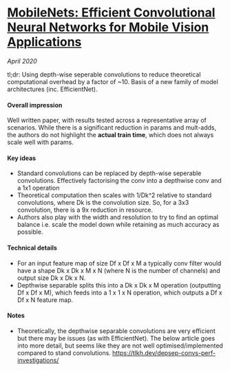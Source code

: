 # [MobileNets: Efficient Convolutional Neural Networks for Mobile Vision Applications](https://arxiv.org/abs/1704.04861)

_April 2020_

tl;dr: Using depth-wise seperable convolutions to reduce theoretical computational overhead by a factor of ~10. Basis of a new family of model architectures (inc. EfficientNet).

#### Overall impression
Well written paper, with results tested across a representative array of scenarios. While there is a significant reduction in params and mult-adds, the authors  do not highlight the **actual train time**, which does not always scale well with params.

#### Key ideas
- Standard convolutions can be replaced by depth-wise  seperable convolutions. Effectively factorising the conv into a depthwise conv and a 1x1 operation 
- Theoretical computation then scales with 1/Dk^2 relative to standard convolutions, where Dk is the convolution size. So, for a 3x3 convolution, there is a 9x reduction in resource. 
- Authors also play with the width and resolution to try to find an optimal balance i.e. scale the model down while retaining as much accuracy as possible.

#### Technical details
- For an input feature map of size Df x Df x M a typically conv filter would have a shape Dk x Dk x M x N (where N is the number of channels) and output size Dk x Dk x N. 
- Depthwise separable splits this into a Dk x Dk x M operation (outputting Df x Df x M), which feeds into a 1 x 1 x N operation, which outputs a Df x Df x N feature map.

#### Notes
- Theoretically, the depthwise separable convolutions are very efficient but there may be issues (as with EfficientNet). The below article goes into more detail, but seems like they are not well optimised/implemented compared to stand convolutions.
https://tlkh.dev/depsep-convs-perf-investigations/ 

